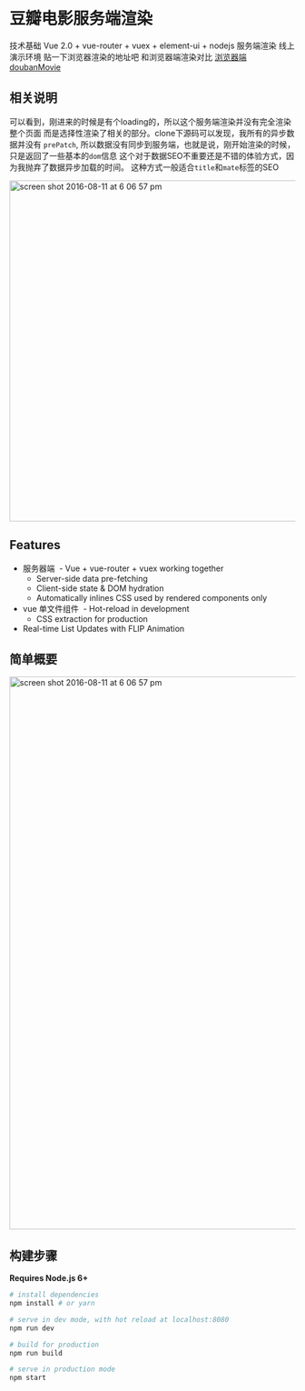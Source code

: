 # 豆瓣电影服务端渲染
技术基础 Vue 2.0 + vue-router + vuex + element-ui + nodejs 服务端渲染
线上演示环境 贴一下浏览器渲染的地址吧
和浏览器端渲染对比 <a href='https://github.com/monkeyWangs/doubanMovie'> 浏览器端doubanMovie</a>
## 相关说明
可以看到，刚进来的时候是有个loading的，所以这个服务端渲染并没有完全渲染整个页面
而是选择性渲染了相关的部分。clone下源码可以发现，我所有的异步数据并没有 `prePatch`,
所以数据没有同步到服务端，也就是说，刚开始渲染的时候，只是返回了一些基本的`dom`信息
这个对于数据SEO不重要还是不错的体验方式，因为我抛弃了数据异步加载的时间。
这种方式一般适合`title`和`mate`标签的SEO

<img width="600" alt="screen shot 2016-08-11 at 6 06 57 pm" src="https://github.com/monkeyWangs/doubanMovie-SSR/blob/master/public/doubanSSR.gif">

## Features

- 服务器端
  - Vue + vue-router + vuex working together
  - Server-side data pre-fetching
  - Client-side state & DOM hydration
  - Automatically inlines CSS used by rendered components only
- vue 单文件组件
  - Hot-reload in development
  - CSS extraction for production
- Real-time List Updates with FLIP Animation

## 简单概要
<img width="973" alt="screen shot 2016-08-11 at 6 06 57 pm" src="https://cloud.githubusercontent.com/assets/499550/17607895/786a415a-5fee-11e6-9c11-45a2cfdf085c.png">

## 构建步骤
**Requires Node.js 6+**

``` bash
# install dependencies
npm install # or yarn

# serve in dev mode, with hot reload at localhost:8080
npm run dev

# build for production
npm run build

# serve in production mode
npm start
```
